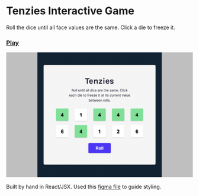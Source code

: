 # Tenzies Interactive Game

Roll the dice until all face values are the same. Click a die to freeze it.

### [Play](https://rglanz.github.io/tenzies-game/)

<img src="/assets/thumbnail.png" width="600px" />

Built by hand in React/JSX. Used this [figma file](https://www.figma.com/file/FqsxRUhAaXM4ezddQK0CdR/Tenzies?node-id=0%3A1) to guide styling.


